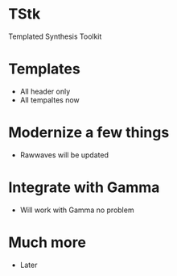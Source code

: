 # TStk
Templated Synthesis Toolkit

# Templates
* All header only
* All tempaltes now 

# Modernize a few things
* Rawwaves will be updated 

# Integrate with Gamma
* Will work with Gamma no problem

# Much more
* Later
